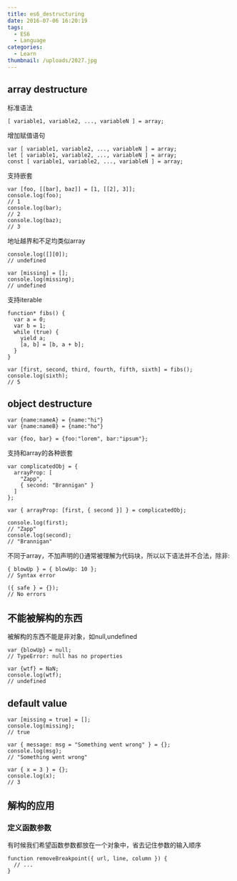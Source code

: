 ```yaml
---
title: es6_destructuring
date: 2016-07-06 16:20:19
tags:
  - ES6
  - Language
categories:
  - Learn 
thumbnail: /uploads/2027.jpg
---
```

## array destructure

标准语法

```
[ variable1, variable2, ..., variableN ] = array;
```

增加赋值语句

```
var [ variable1, variable2, ..., variableN ] = array;
let [ variable1, variable2, ..., variableN ] = array;
const [ variable1, variable2, ..., variableN ] = array;
```

支持嵌套

```
var [foo, [[bar], baz]] = [1, [[2], 3]];
console.log(foo);
// 1
console.log(bar);
// 2
console.log(baz);
// 3
```

地址越界和不足均类似array

```
console.log([][0]);
// undefined

var [missing] = [];
console.log(missing);
// undefined
```

支持iterable

```
function* fibs() {
  var a = 0;
  var b = 1;
  while (true) {
    yield a;
    [a, b] = [b, a + b];
  }
}

var [first, second, third, fourth, fifth, sixth] = fibs();
console.log(sixth);
// 5
```

## object destructure

```
var {name:nameA} = {name:"hi"}
var {name:nameB} = {name:"ho"}

var {foo, bar} = {foo:"lorem", bar:"ipsum"};
```

支持和array的各种嵌套
```
var complicatedObj = {
  arrayProp: [
    "Zapp",
    { second: "Brannigan" }
  ]
};

var { arrayProp: [first, { second }] } = complicatedObj;

console.log(first);
// "Zapp"
console.log(second);
// "Brannigan"
```

不同于array，不加声明的{}通常被理解为代码块，所以以下语法并不合法，除非:

```
{ blowUp } = { blowUp: 10 };
// Syntax error

({ safe } = {});
// No errors
```

## 不能被解构的东西

被解构的东西不能是非对象，如null,undefined

```
var {blowUp} = null;
// TypeError: null has no properties

var {wtf} = NaN;
console.log(wtf);
// undefined
```

## default value

```
var [missing = true] = [];
console.log(missing);
// true

var { message: msg = "Something went wrong" } = {};
console.log(msg);
// "Something went wrong"

var { x = 3 } = {};
console.log(x);
// 3
```

## 解构的应用

### 定义函数参数

有时候我们希望函数参数都放在一个对象中，省去记住参数的输入顺序

```
function removeBreakpoint({ url, line, column }) {
  // ...
}
```
